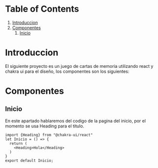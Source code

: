 
# Table of Contents

1.  [Introduccion](#org2dbed50)
2.  [Componentes](#orgef69d3c)
    1.  [Inicio](#org395d251)



<a id="org2dbed50"></a>

# Introduccion

El siguiente proyecto es un juego de cartas de memoria
utilizando react y chakra ui para el diseño, los componentes
son los siguientes:


<a id="orgef69d3c"></a>

# Componentes



<a id="org395d251"></a>

## Inicio

En este apartado hablaremos del codigo de la pagina del inicio,
por el momento se usa Heading para el titulo.

    import {Heading} from "@chakra-ui/react"
    let Inicio = () => {
      return (
        <Heading>Hola</Heading>
      )
    }
    export default Inicio;

